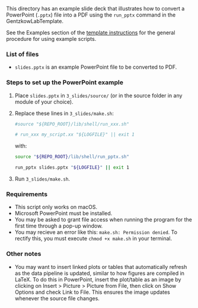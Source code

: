 This directory has an example slide deck that illustrates how to convert a PowerPoint (`.pptx`) file into a PDF using the `run_pptx` command in the GentzkowLabTemplate.

See the Examples section of the [template instructions](https://github.com/gentzkow/GentzkowLabTemplate/wiki#examples) for the general procedure for using example scripts.

### List of files

* `slides.pptx` is an example PowerPoint file to be converted to PDF.

### Steps to set up the PowerPoint example

1. Place `slides.pptx` in `3_slides/source/` (or in the source folder in any module of your choice).
2. Replace these lines in `3_slides/make.sh`:
  
    ```bash
    #source "${REPO_ROOT}/lib/shell/run_xxx.sh"
    ```
    ```bash
    # run_xxx my_script.xx "${LOGFILE}" || exit 1
    ```

    with:

    ```bash
    source "${REPO_ROOT}/lib/shell/run_pptx.sh"
    ```
    ```bash
    run_pptx slides.pptx "${LOGFILE}" || exit 1
    ```

3. Run `3_slides/make.sh`.

### Requirements

* This script only works on macOS.
* Microsoft PowerPoint must be installed.
* You may be asked to grant file access when running the program for the first time through a pop-up window.
* You may recieve an error like this: `make.sh: Permission denied`. To rectify this, you must execute `chmod +x make.sh` in your terminal. 

### Other notes
* You may want to insert linked plots or tables that automatically refresh as the data pipeline is updated, similar to how figures are compiled in LaTeX. To do this in PowerPoint, insert the plot/table as an image by clicking on Insert > Picture > Picture from File, then click on Show Options and check Link to File. This ensures the image updates whenever the source file changes.